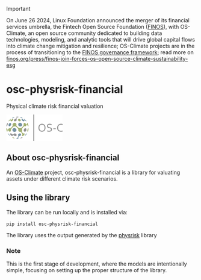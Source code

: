 <!-- markdownlint-disable -->
<!-- prettier-ignore-start -->
> [!IMPORTANT]
> On June 26 2024, Linux Foundation announced the merger of its financial services umbrella, the Fintech Open Source Foundation ([FINOS](https://finos.org)), with OS-Climate, an open source community dedicated to building data technologies, modeling, and analytic tools that will drive global capital flows into climate change mitigation and resilience; OS-Climate projects are in the process of transitioning to the [FINOS governance framework](https://community.finos.org/docs/governance); read more on [finos.org/press/finos-join-forces-os-open-source-climate-sustainability-esg](https://finos.org/press/finos-join-forces-os-open-source-climate-sustainability-esg)
<!-- prettier-ignore-end -->
<!-- markdownlint-enable -->

# osc-physrisk-financial

Physical climate risk financial valuation

<img src="docs/images/OS-Climate-Logo.png" alt="drawing" width="150"/>

## About osc-physrisk-financial

An [OS-Climate](https://os-climate.org) project, osc-physrisk-financial is a library for valuating assets under different climate risk scenarios.

## Using the library

The library can be run locally and is installed via:

```
pip install osc-physrisk-financial
```

The library uses the output generated by the [physrisk](https://github.com/os-climate/physrisk) library

### Note

This is the first stage of development, where the models are intentionally simple, focusing on setting up the proper structure of the library.
